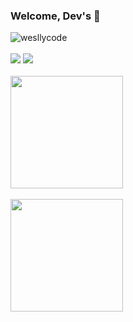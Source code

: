 ### Welcome, Dev's 👋
<div>
  <img src="https://komarev.com/ghpvc/?username=wesllycode" alt="wesllycode" />
</div>
  <div> 
    <br>    
    <a href="https://www.instagram.com/wesllycode/" target="_blank"><img src="https://img.shields.io/badge/-Instagram-%23E4405F?style=for-the-badge&logo=instagram&logoColor=white" target="_blank"></a>
    <a href="https://www.linkedin.com/in/weslly-sousa-a0bb2647/" target="_blank"><img src="https://img.shields.io/badge/-LinkedIn-%230077B5?style=for-the-badge&logo=linkedin&logoColor=white" target="_blank"></a> 
  </div> 
<br>
  <div>
    <a href="https://github.com/wesllycode">
    <img height="180em" src="https://github-readme-stats.vercel.app/api/top-langs/?username=wesllycode&layout=compact&langs_count=7&$count_privte=true&theme=dark"/>
  </div>   
  <br>
   <div>
    <a href="https://github.com/wesllycode">
    <img height="180em" src="https://github-readme-stats.vercel.app/api?username=wesllycode&count_private=true&show_icons=true&theme=dark"/>
  </div>
  <br> 
</div>
